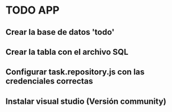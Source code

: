 # TODO APP

## Crear la base de datos 'todo'

## Crear la tabla con el archivo SQL

## Configurar task.repository.js con las credenciales correctas

## Instalar visual studio (Versión community)